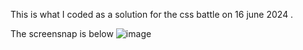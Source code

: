 This is what I coded as a solution for the css battle on 16 june 2024 .

The screensnap is below
![image](https://github.com/akash-panthri/css_battle_16_june_2024/assets/150880382/a7a67788-a593-4a64-8418-f1cfd25c9f75)
